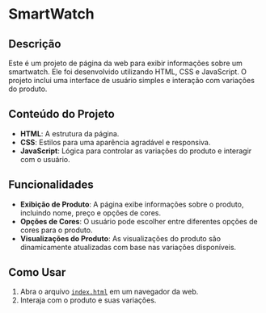 # SmartWatch

## Descrição
Este é um projeto de página da web para exibir informações sobre um smartwatch. Ele foi desenvolvido utilizando HTML, CSS e JavaScript. O projeto inclui uma interface de usuário simples e interação com variações do produto.

## Conteúdo do Projeto

- **HTML**: A estrutura da página.
- **CSS**: Estilos para uma aparência agradável e responsiva.
- **JavaScript**: Lógica para controlar as variações do produto e interagir com o usuário.

## Funcionalidades

- **Exibição de Produto**: A página exibe informações sobre o produto, incluindo nome, preço e opções de cores.
- **Opções de Cores**: O usuário pode escolher entre diferentes opções de cores para o produto.
- **Visualizações do Produto**: As visualizações do produto são dinamicamente atualizadas com base nas variações disponíveis.

## Como Usar

1. Abra o arquivo [`index.html`](https://lucas0headshot.github.io/Intensivo_JS-Hashtag/Aula_2/) em um navegador da web.
2. Interaja com o produto e suas variações.